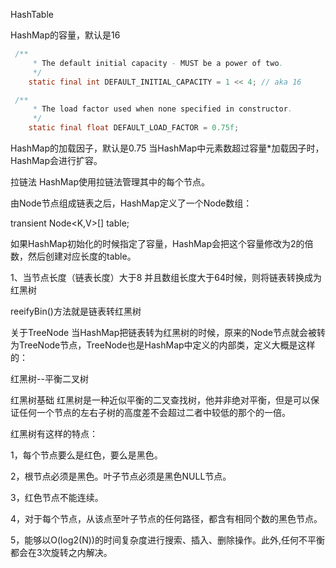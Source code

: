 HashTable

HashMap的容量，默认是16
```java
 /**
     * The default initial capacity - MUST be a power of two.
     */
    static final int DEFAULT_INITIAL_CAPACITY = 1 << 4; // aka 16

 /**
     * The load factor used when none specified in constructor.
     */
    static final float DEFAULT_LOAD_FACTOR = 0.75f;
```

   
HashMap的加载因子，默认是0.75
当HashMap中元素数超过容量*加载因子时，HashMap会进行扩容。



拉链法
HashMap使用拉链法管理其中的每个节点。

由Node节点组成链表之后，HashMap定义了一个Node数组：

transient Node<K,V>[] table;


如果HashMap初始化的时候指定了容量，HashMap会把这个容量修改为2的倍数，然后创建对应长度的table。


1、当节点长度（链表长度）大于8 并且数组长度大于64时候，则将链表转换成为红黑树


reeifyBin()方法就是链表转红黑树

关于TreeNode
当HashMap把链表转为红黑树的时候，原来的Node节点就会被转为TreeNode节点，TreeNode也是HashMap中定义的内部类，定义大概是这样的：

红黑树--平衡二叉树

红黑树基础
红黑树是一种近似平衡的二叉查找树，他并非绝对平衡，但是可以保证任何一个节点的左右子树的高度差不会超过二者中较低的那个的一倍。

红黑树有这样的特点：

1，每个节点要么是红色，要么是黑色。

2，根节点必须是黑色。叶子节点必须是黑色NULL节点。

3，红色节点不能连续。

4，对于每个节点，从该点至叶子节点的任何路径，都含有相同个数的黑色节点。

5，能够以O(log2(N))的时间复杂度进行搜索、插入、删除操作。此外,任何不平衡都会在3次旋转之内解决。
